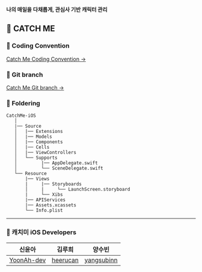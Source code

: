 **나의 매일을 다채롭게, 관심사 기반 캐릭터 관리**
## 🌈 CATCH ME

### 📕 Coding Convention
[Catch Me Coding Convention →](https://github.com/TeamCatchMe/CatchMe-If-You-iOS/blob/develop/Docs/CodingCovention.md)

### 📗 Git branch
[Catch Me Git branch →](https://github.com/TeamCatchMe/CatchMe-If-You-iOS/blob/develop/Docs/Gitbranch.md)

### 📘 Foldering
```
CatchMe-iOS
   │
   |── Source
   │   |── Extensions
   │   |── Models
   │   |── Components
   │   |── Cells
   │   |── ViewControllers
   │   └── Supports
   │	     |── AppDelegate.swift
   │         └── SceneDelegate.swift
   └── Resource
       |── Views
       |     |── Storyboards
       │     |     └── LaunchScreen.storyboard
       |     └── Xibs
       |── APIServices
       |── Assets.xcassets
       └── Info.plist
```

---
### 🌈 캐치미 iOS Developers
| 신윤아          | 김루희    | 양수빈 |
|:---------------:|:---------:|:-----:|
|[YoonAh-dev](https://github.com/YoonAh-dev)|[heerucan](https://github.com/heerucan) |[yangsubinn](https://github.com/yangsubinn)|
